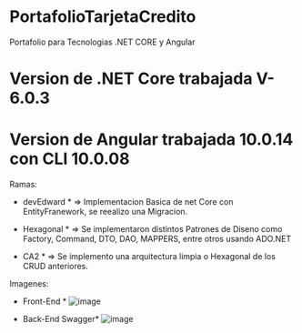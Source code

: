 # PortafolioTarjetaCredito
Portafolio para Tecnologias .NET CORE y Angular

# Version de .NET Core trabajada V-6.0.3
# Version de Angular trabajada 10.0.14 con CLI 10.0.08

Ramas:

* devEdward * => Implementacion Basica de net Core con EntityFranework, se reealizo una Migracion.

* Hexagonal * => Se implementaron distintos Patrones de Diseno como Factory, Command, DTO, DAO, MAPPERS, entre otros usando ADO.NET

* CA2 * => Se implemento una arquitectura limpia o Hexagonal de los CRUD anteriores.

Imagenes:
* Front-End *
![image](https://user-images.githubusercontent.com/38144553/171048824-2daf5239-e420-4293-8054-660da02bc3b3.png)

* Back-End Swagger*
![image](https://user-images.githubusercontent.com/38144553/171048655-357a2a23-b7c0-4328-9288-423e7a1b8057.png)

